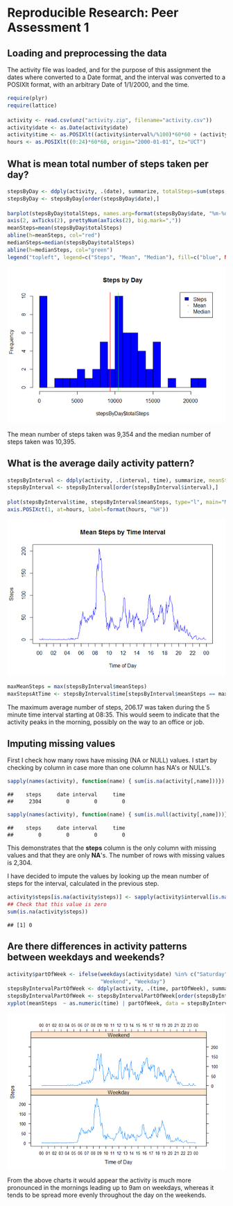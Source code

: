 # Reproducible Research: Peer Assessment 1


## Loading and preprocessing the data

The activity file was loaded, and for the purpose of this assignment the dates where converted to a Date format, and the interval was converted to a POSIXlt format, with an arbitrary Date of 1/1/2000, and the time.



```r
require(plyr)
require(lattice)

activity <- read.csv(unz("activity.zip", filename="activity.csv"))
activity$date <- as.Date(activity$date)
activity$time <- as.POSIXlt((activity$interval%/%100)*60*60 + (activity$interval%%100)*60, origin="2000-01-01", tz="UCT")
hours <- as.POSIXlt((0:24)*60*60, origin="2000-01-01", tz="UCT")
```

## What is mean total number of steps taken per day?


```r
stepsByDay <- ddply(activity, .(date), summarize, totalSteps=sum(steps, na.rm=T))
stepsByDay <- stepsByDay[order(stepsByDay$date),]

barplot(stepsByDay$totalSteps, names.arg=format(stepsByDay$date, "%m-%d"), main="Steps by Day", col="blue", xlab="Date", ylab="Steps", yaxt="n")
axis(2, axTicks(2), prettyNum(axTicks(2), big.mark=","))
meanSteps=mean(stepsByDay$totalSteps)
abline(h=meanSteps, col="red")
medianSteps=median(stepsByDay$totalSteps)
abline(h=medianSteps, col="green")
legend("topleft", legend=c("Steps", "Mean", "Median"), fill=c("blue", NA, NA), col=c(NA, "red", "green"), pch=c(NA, "-", "-"), border=c("black", NA, NA))
```

![plot of chunk stepsByDay](./PA1_template_files/figure-html/stepsByDay.png) 

The mean number of steps taken was 9,354 and the median number of steps taken was 10,395.

## What is the average daily activity pattern?


```r
stepsByInterval <- ddply(activity, .(interval, time), summarize, meanSteps=mean(steps, na.rm=T))
stepsByInterval <- stepsByInterval[order(stepsByInterval$interval),]

plot(stepsByInterval$time, stepsByInterval$meanSteps, type="l", main="Mean Steps by Time Interval", col="blue", xlab="Time of Day", ylab="Steps", xaxt="n")
axis.POSIXct(1, at=hours, label=format(hours, "%H"))
```

![plot of chunk stepsByInterval](./PA1_template_files/figure-html/stepsByInterval.png) 

```r
maxMeanSteps = max(stepsByInterval$meanSteps)
maxStepsAtTime <- stepsByInterval$time[stepsByInterval$meanSteps == maxMeanSteps]
```

The maximum average number of steps, 206.17 was taken during the 5 minute time interval starting at 08:35.  This would seem to indicate that the activity peaks in the morning, possibly on the way to an office or job.

## Imputing missing values

First I check how many rows have missing (NA or NULL) values.  I start by checking by column in case more than one column has NA's or NULL's.


```r
sapply(names(activity), function(name) { sum(is.na(activity[,name]))})
```

```
##    steps     date interval     time 
##     2304        0        0        0
```

```r
sapply(names(activity), function(name) { sum(is.null(activity[,name]))})
```

```
##    steps     date interval     time 
##        0        0        0        0
```

This demonstrates that  the **steps** column is the only column with missing values and that they are only **NA**'s.  The number of rows with missing values is 2,304.


I have decided to impute the values by looking up the mean number of steps for the interval, calculated in the previous step.


```r
activity$steps[is.na(activity$steps)] <- sapply(activity$interval[is.na(activity$steps)], function(interval) { mean(stepsByInterval$meanSteps[stepsByInterval$interval==interval]) })
## Check that this value is zero
sum(is.na(activity$steps))
```

```
## [1] 0
```

## Are there differences in activity patterns between weekdays and weekends?


```r
activity$partOfWeek <- ifelse(weekdays(activity$date) %in% c("Saturday", "Sunday"), 
                              "Weekend", "Weekday")
stepsByIntervalPartOfWeek <- ddply(activity, .(time, partOfWeek), summarize, meanSteps=mean(steps, na.rm=T))
stepsByIntervalPartOfWeek <- stepsByIntervalPartOfWeek[order(stepsByIntervalPartOfWeek$time),]
xyplot(meanSteps  ~ as.numeric(time) | partOfWeek, data = stepsByIntervalPartOfWeek, label = "Weekday vs Weekend activity comparison", xlab="Time of Day", ylab="Steps", type="l", scales=list(x=list(at=as.numeric(hours), labels=format(hours, "%H"), alternating=3)), layout=c(1,2))
```

![plot of chunk weekdayWeekendComparison](./PA1_template_files/figure-html/weekdayWeekendComparison.png) 

From the above charts it would appear the activity is much more pronounced in the mornings leading up to 9am on weekdays, whereas it tends to be spread more evenly throughout the day on the weekends.
